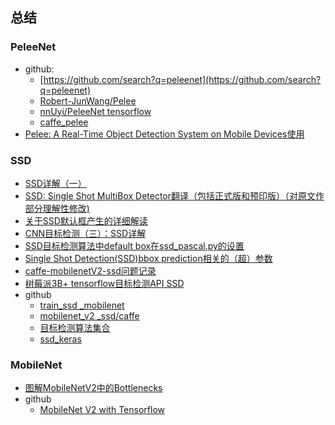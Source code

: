 ## 总结
### PeleeNet
* github:
    * [https://github.com/search?q=peleenet](https://github.com/search?q=peleenet)
    * [Robert-JunWang/Pelee](https://github.com/Robert-JunWang/Pelee)
    * [nnUyi/PeleeNet tensorflow](https://github.com/nnUyi/PeleeNet)
    * [caffe_pelee](https://github.com/stoneyang-dl/caffe_pelee)
* [Pelee: A Real-Time Object Detection System on Mobile Devices使用](https://blog.csdn.net/qq_36735489/article/details/80402592)




### SSD
* [SSD详解（一）](https://blog.csdn.net/xunan003/article/details/79086607)
* [SSD: Single Shot MultiBox Detector翻译（包括正式版和预印版）（对原文作部分理解性修改)](https://blog.csdn.net/xunan003/article/details/78436429)
* [关于SSD默认框产生的详细解读](https://blog.csdn.net/xunan003/article/details/79186162)
* [CNN目标检测（三）：SSD详解](http://www.360doc.com/content/17/0810/10/10408243_678091430.shtml)
* [SSD目标检测算法中default box在ssd_pascal.py的设置](https://blog.csdn.net/tigerda/article/details/78902617)
* [Single Shot Detection(SSD)bbox prediction相关的（超）参数](https://blog.csdn.net/weixin_35653315/article/details/70940580)
* [caffe-mobilenetV2-ssd问题记录](https://blog.csdn.net/qq_36735489/article/details/80609615)
* [树莓派3B+ tensorflow目标检测API SSD](https://blog.csdn.net/xyc2690/article/details/80769899)
* github
    * [train_ssd _mobilenet](https://github.com/naisy/train_ssd_mobilenet)
    * [mobilenet_v2 _ssd/caffe](https://github.com/liangdashuang/mobilenet_v2_ssd)
    * [目标检测算法集合](https://github.com/amusi/awesome-object-detection)
    * [ssd_keras](https://github.com/rykov8/ssd_keras)


### MobileNet
* [图解MobileNetV2中的Bottlenecks](https://yinguobing.com/bottlenecks-block-in-mobilenetv2/)
* github
    * [MobileNet V2 with Tensorflow](https://github.com/neuleaf/MobileNetV2)
